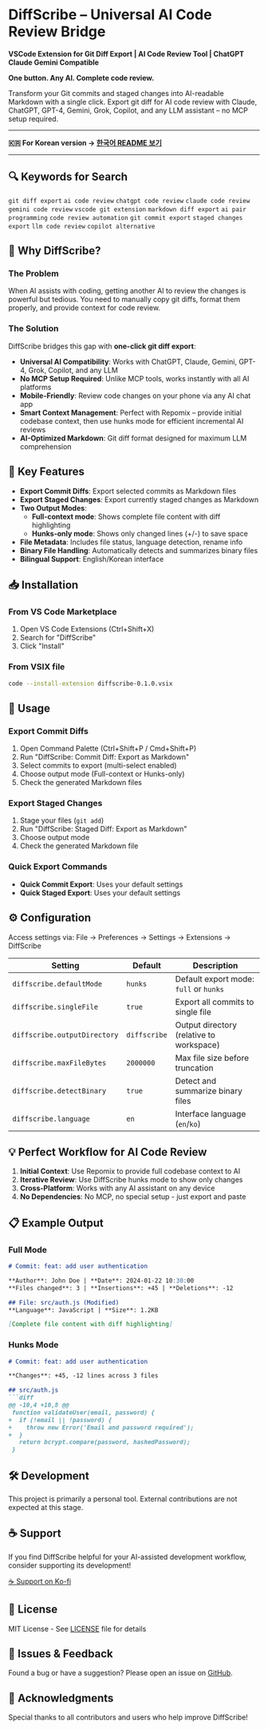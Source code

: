 # DiffScribe – Universal AI Code Review Bridge

**VSCode Extension for Git Diff Export | AI Code Review Tool | ChatGPT Claude Gemini Compatible**

**One button. Any AI. Complete code review.**

Transform your Git commits and staged changes into AI-readable Markdown with a single click. Export git diff for AI code review with Claude, ChatGPT, GPT-4, Gemini, Grok, Copilot, and any LLM assistant – no MCP setup required.

---

**🇰🇷 For Korean version → [한국어 README 보기](./ko/README.md)**

---

## 🔍 Keywords for Search
`git diff export` `ai code review` `chatgpt code review` `claude code review` `gemini code review` `vscode git extension` `markdown diff export` `ai pair programming` `code review automation` `git commit export` `staged changes export` `llm code review` `copilot alternative`

## 🎯 Why DiffScribe?

### The Problem
When AI assists with coding, getting another AI to review the changes is powerful but tedious. You need to manually copy git diffs, format them properly, and provide context for code review.

### The Solution  
DiffScribe bridges this gap with **one-click git diff export**:
- **Universal AI Compatibility**: Works with ChatGPT, Claude, Gemini, GPT-4, Grok, Copilot, and any LLM
- **No MCP Setup Required**: Unlike MCP tools, works instantly with all AI platforms
- **Mobile-Friendly**: Review code changes on your phone via any AI chat app
- **Smart Context Management**: Perfect with Repomix – provide initial codebase context, then use hunks mode for efficient incremental AI reviews
- **AI-Optimized Markdown**: Git diff format designed for maximum LLM comprehension

## 🚀 Key Features

- **Export Commit Diffs**: Export selected commits as Markdown files
- **Export Staged Changes**: Export currently staged changes as Markdown
- **Two Output Modes**:
  - **Full-context mode**: Shows complete file content with diff highlighting
  - **Hunks-only mode**: Shows only changed lines (+/-) to save space
- **File Metadata**: Includes file status, language detection, rename info
- **Binary File Handling**: Automatically detects and summarizes binary files
- **Bilingual Support**: English/Korean interface

## 📥 Installation

### From VS Code Marketplace
1. Open VS Code Extensions (Ctrl+Shift+X)
2. Search for "DiffScribe"
3. Click "Install"

### From VSIX file
```bash
code --install-extension diffscribe-0.1.0.vsix
```

## 🎯 Usage

### Export Commit Diffs
1. Open Command Palette (Ctrl+Shift+P / Cmd+Shift+P)
2. Run "DiffScribe: Commit Diff: Export as Markdown"
3. Select commits to export (multi-select enabled)
4. Choose output mode (Full-context or Hunks-only)
5. Check the generated Markdown files

### Export Staged Changes
1. Stage your files (`git add`)
2. Run "DiffScribe: Staged Diff: Export as Markdown"
3. Choose output mode
4. Check the generated Markdown file

### Quick Export Commands
- **Quick Commit Export**: Uses your default settings
- **Quick Staged Export**: Uses your default settings

## ⚙️ Configuration

Access settings via: File → Preferences → Settings → Extensions → DiffScribe

| Setting | Default | Description |
|---------|---------|-------------|
| `diffscribe.defaultMode` | `hunks` | Default export mode: `full` or `hunks` |
| `diffscribe.singleFile` | `true` | Export all commits to single file |
| `diffscribe.outputDirectory` | `diffscribe` | Output directory (relative to workspace) |
| `diffscribe.maxFileBytes` | `2000000` | Max file size before truncation |
| `diffscribe.detectBinary` | `true` | Detect and summarize binary files |
| `diffscribe.language` | `en` | Interface language (`en`/`ko`) |

## 💡 Perfect Workflow for AI Code Review

1. **Initial Context**: Use Repomix to provide full codebase context to AI
2. **Iterative Review**: Use DiffScribe hunks mode to show only changes
3. **Cross-Platform**: Works with any AI assistant on any device
4. **No Dependencies**: No MCP, no special setup - just export and paste

## 📋 Example Output

### Full Mode
```markdown
# Commit: feat: add user authentication

**Author**: John Doe | **Date**: 2024-01-22 10:30:00
**Files changed**: 3 | **Insertions**: +45 | **Deletions**: -12

## File: src/auth.js (Modified)
**Language**: JavaScript | **Size**: 1.2KB

[Complete file content with diff highlighting]
```

### Hunks Mode
```markdown
# Commit: feat: add user authentication

**Changes**: +45, -12 lines across 3 files

## src/auth.js
```diff
@@ -10,4 +10,8 @@
 function validateUser(email, password) {
+  if (!email || !password) {
+    throw new Error('Email and password required');
+  }
   return bcrypt.compare(password, hashedPassword);
 }
```

## 🛠️ Development

This project is primarily a personal tool. External contributions are not expected at this stage.

## ☕ Support

If you find DiffScribe helpful for your AI-assisted development workflow, consider supporting its development!

[☕ Support on Ko-fi](https://ko-fi.com/jhai0)

## 📄 License

MIT License - See [LICENSE](LICENSE) file for details

## 🐛 Issues & Feedback

Found a bug or have a suggestion? Please open an issue on [GitHub](https://github.com/Jeonghyeon-US/diffscribe-vscode).

## 🙏 Acknowledgments

Special thanks to all contributors and users who help improve DiffScribe!